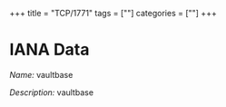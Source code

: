 +++
title = "TCP/1771"
tags = [""]
categories = [""]
+++

# IANA Data

_Name:_ vaultbase

_Description:_ vaultbase

